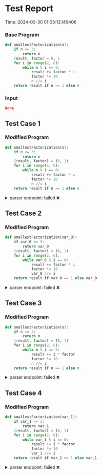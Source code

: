 # Test Report

Time: 2024-03-30 01:03:13.145406

### Base Program

```py
def smallestFactorization(n):
    if n <= 3:
        return n
    result, factor = 0, 1
    for i in range(2, 6):
        while n % i == 0:
            result += factor * i
            factor *= 10
            n //= i
    return result if n == 1 else n
```

### Input

```json
None
```

## Test Case 1

### Modified Program

```py
def smallestFactorization(n):
    if n <= 3:
        return n
    (result, factor) = (0, 1)
    for i in range(2, 6):
        while n % i == 0:
            result += factor * i
            factor *= 10
            n //= i
    return result if n == 1 else n
```

<details>
<summary>parser endpoint: failed ❌</summary>

Message: 
```
'NoneType' object has no attribute 'status_code'
```

Actual Output: None

</details>

## Test Case 2

### Modified Program

```py
def smallestFactorization(var_0):
    if var_0 <= 3:
        return var_0
    (result, factor) = (0, 1)
    for i in range(2, 6):
        while var_0 % i == 0:
            result += factor * i
            factor *= 10
            var_0 //= i
    return result if var_0 == 1 else var_0
```

<details>
<summary>parser endpoint: failed ❌</summary>

Message: 
```
'NoneType' object has no attribute 'status_code'
```

Actual Output: None

</details>

## Test Case 3

### Modified Program

```py
def smallestFactorization(n):
    if n <= 3:
        return n
    (result, factor) = (0, 1)
    for i in range(2, 6):
        while n % i == 0:
            result += i * factor
            factor *= 10
            n //= i
    return result if n == 1 else n
```

<details>
<summary>parser endpoint: failed ❌</summary>

Message: 
```
'NoneType' object has no attribute 'status_code'
```

Actual Output: None

</details>

## Test Case 4

### Modified Program

```py
def smallestFactorization(var_1):
    if var_1 <= 3:
        return var_1
    (result, factor) = (0, 1)
    for i in range(2, 6):
        while var_1 % i == 0:
            result += i * factor
            factor *= 10
            var_1 //= i
    return result if var_1 == 1 else var_1
```

<details>
<summary>parser endpoint: failed ❌</summary>

Message: 
```
'NoneType' object has no attribute 'status_code'
```

Actual Output: None

</details>

